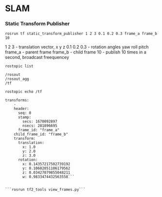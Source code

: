 # SLAM

### Static Transform Publisher

```rosrun tf static_transform_publisher 1 2 3 0.1 0.2 0.3 frame_a frame_b 10```

 1 2 3 - translation vector, x y z
 0.1 0.2 0.3 - rotation angles yaw roll pitch
 frame_a - parent frame
 frame_b - child frame
 10 - publish 10 times in a second, broadcast freequencey
 
```rostopic list```
```
/rosout
/rosout_agg
/tf
```

```rostopic echo /tf```

``` 
transforms: 
    -
    header: 
      seq: 0
      stamp: 
        secs: 1670092897
        nsecs: 281896695
      frame_id: "frame_a"
    child_frame_id: "frame_b"
    transform: 
      translation: 
        x: 1.0
        y: 2.0
        z: 3.0
      rotation: 
        x: 0.14357217502739192
        y: 0.10602051106179562
        z: 0.03427079855048211
        w: 0.9833474432563558```


```rosrun tf2_tools view_frames.py```
